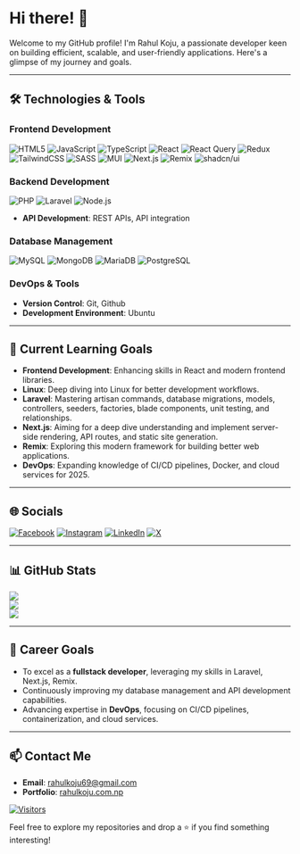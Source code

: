 # Hi there! 👋

Welcome to my GitHub profile! I'm Rahul Koju, a passionate developer keen on building efficient, scalable, and user-friendly applications. Here's a glimpse of my journey and goals.

---

## 🛠️ Technologies & Tools

### Frontend Development
![HTML5](https://img.shields.io/badge/html5-%23E34F26.svg?style=for-the-badge&logo=html5&logoColor=white) ![JavaScript](https://img.shields.io/badge/javascript-%23323330.svg?style=for-the-badge&logo=javascript&logoColor=%23F7DF1E) ![TypeScript](https://img.shields.io/badge/typescript-%23007ACC.svg?style=for-the-badge&logo=typescript&logoColor=white) ![React](https://img.shields.io/badge/react-%2320232a.svg?style=for-the-badge&logo=react&logoColor=%2361DAFB) ![React Query](https://img.shields.io/badge/-React%20Query-FF4154?style=for-the-badge&logo=react%20query&logoColor=white) ![Redux](https://img.shields.io/badge/redux-%23593d88.svg?style=for-the-badge&logo=redux&logoColor=white) ![TailwindCSS](https://img.shields.io/badge/tailwindcss-%2338B2AC.svg?style=for-the-badge&logo=tailwind-css&logoColor=white) ![SASS](https://img.shields.io/badge/SASS-hotpink.svg?style=for-the-badge&logo=SASS&logoColor=white) ![MUI](https://img.shields.io/badge/MUI-%230081CB.svg?style=for-the-badge&logo=mui&logoColor=white) ![Next.js](https://img.shields.io/badge/next.js-%23000000.svg?style=for-the-badge&logo=nextdotjs&logoColor=white) ![Remix](https://img.shields.io/badge/remix-%2320232a.svg?style=for-the-badge&logo=remix&logoColor=white) ![shadcn/ui](https://img.shields.io/badge/shadcn/ui-%2361DAFB.svg?style=for-the-badge&logo=react&logoColor=white)

### Backend Development
![PHP](https://img.shields.io/badge/PHP-777BB4?style=for-the-badge&logo=php&logoColor=white) ![Laravel](https://img.shields.io/badge/Laravel-FF2D20?style=for-the-badge&logo=laravel&logoColor=white) ![Node.js](https://img.shields.io/badge/Node.js-43853D?style=for-the-badge&logo=node.js&logoColor=white)
- **API Development**: REST APIs, API integration

### Database Management
![MySQL](https://img.shields.io/badge/mysql-4479A1.svg?style=for-the-badge&logo=mysql&logoColor=white) ![MongoDB](https://img.shields.io/badge/MongoDB-%234ea94b.svg?style=for-the-badge&logo=mongodb&logoColor=white) ![MariaDB](https://img.shields.io/badge/MariaDB-003545?style=for-the-badge&logo=mariadb&logoColor=white) ![PostgreSQL](https://img.shields.io/badge/PostgreSQL-336791?style=for-the-badge&logo=postgresql&logoColor=white)

### DevOps & Tools
- **Version Control**: Git, Github 
- **Development Environment**: Ubuntu

---

## 🌱 Current Learning Goals

- **Frontend Development**: Enhancing skills in React and modern frontend libraries.
- **Linux**: Deep diving into Linux for better development workflows.
- **Laravel**: Mastering artisan commands, database migrations, models, controllers, seeders, factories, blade components, unit testing, and relationships.
- **Next.js**: Aiming for a deep dive understanding and implement server-side rendering, API routes, and static site generation.
- **Remix**: Exploring this modern framework for building better web applications.
- **DevOps**: Expanding knowledge of CI/CD pipelines, Docker, and cloud services for 2025.

---

## 🌐 Socials
[![Facebook](https://img.shields.io/badge/Facebook-%231877F2.svg?logo=Facebook&logoColor=white)](https://facebook.com/RahulKoju) [![Instagram](https://img.shields.io/badge/Instagram-%23E4405F.svg?logo=Instagram&logoColor=white)](https://instagram.com/uchiha_rahul) [![LinkedIn](https://img.shields.io/badge/LinkedIn-%230077B5.svg?logo=linkedin&logoColor=white)](https://linkedin.com/in/rahul-koju) [![X](https://img.shields.io/badge/X-black.svg?logo=X&logoColor=white)](https://x.com/Rahulkoju)

---

## 📊 GitHub Stats
![](https://github-readme-stats.vercel.app/api?username=RahulKoju&theme=dark&hide_border=false&include_all_commits=true&count_private=false)<br/>
![](https://github-readme-streak-stats.herokuapp.com/?user=RahulKoju&theme=dark&hide_border=false)<br/>
![](https://github-readme-stats.vercel.app/api/top-langs/?username=RahulKoju&theme=dark&hide_border=false&include_all_commits=true&count_private=false&layout=compact)

---

## 💼 Career Goals

- To excel as a **fullstack developer**, leveraging my skills in Laravel, Next.js, Remix.
- Continuously improving my database management and API development capabilities.
- Advancing expertise in **DevOps**, focusing on CI/CD pipelines, containerization, and cloud services.
---

## 📫 Contact Me
- **Email**: [rahulkoju69@gmail.com](mailto:rahulkoju69@gmail.com)
- **Portfolio**: [rahulkoju.com.np](https://www.rahulkoju.com.np/)

[![Visitors](https://api.visitorbadge.io/api/visitors?path=https%3A%2F%2Fgithub.com%2FRahulKoju&label=Profile%20Views&countColor=%23263759)](https://visitcount.itsvg.in)

Feel free to explore my repositories and drop a ⭐ if you find something interesting!
